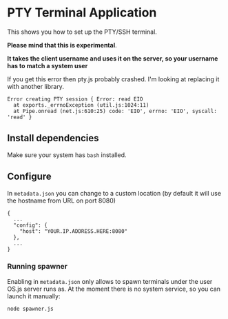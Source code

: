 # PTY Terminal Application

This shows you how to set up the PTY/SSH terminal.

**Please mind that this is experimental**.

**It takes the client username and uses it on the server, so your username has to match a system user**

If you get this error then pty.js probably crashed. I'm looking at replacing it with another library.

```
Error creating PTY session { Error: read EIO
  at exports._errnoException (util.js:1024:11)
  at Pipe.onread (net.js:610:25) code: 'EIO', errno: 'EIO', syscall: 'read' }
```

## Install dependencies

Make sure your system has `bash` installed.

## Configure

In `metadata.json` you can change to a custom location (by default it will use the hostname from URL on port 8080)

```
{
  ...
  "config": {
    "host": "YOUR.IP.ADDRESS.HERE:8080"
  },
  ...
}
```

### Running spawner

Enabling in `metadata.json` only allows to spawn terminals under the user OS.js server runs as. At the moment there is no system service, so you can launch it manually:

`node spawner.js`
